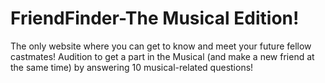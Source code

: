 # FriendFinder-The Musical Edition!
The only website where you can get to know and meet your future fellow castmates!
Audition to get a part in the Musical (and make a new friend at the same time) by answering 10 musical-related questions!
